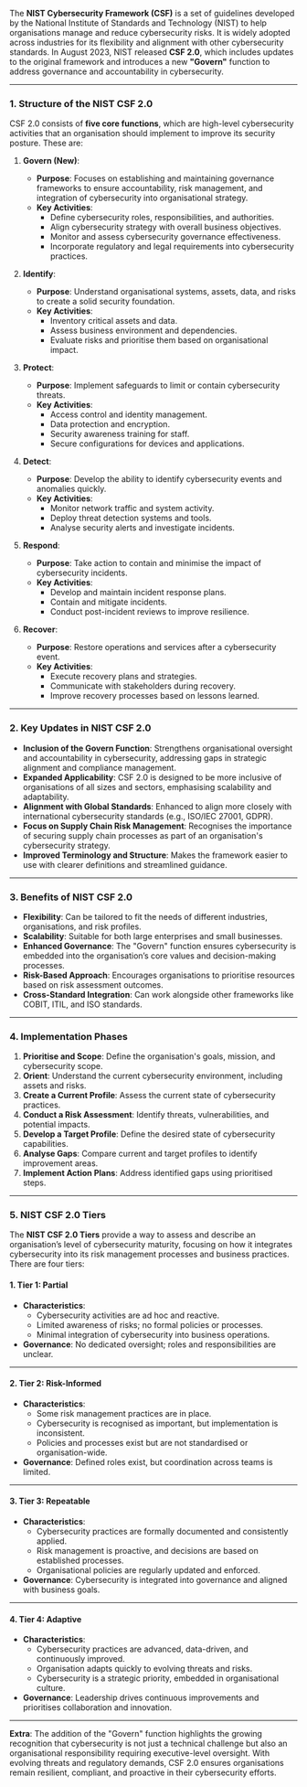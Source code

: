 The **NIST Cybersecurity Framework (CSF)** is a set of guidelines developed by the National Institute of Standards and Technology (NIST) to help organisations manage and reduce cybersecurity risks. It is widely adopted across industries for its flexibility and alignment with other cybersecurity standards. In August 2023, NIST released **CSF 2.0**, which includes updates to the original framework and introduces a new **"Govern"** function to address governance and accountability in cybersecurity.

---
### **1. Structure of the NIST CSF 2.0**
CSF 2.0 consists of **five core functions**, which are high-level cybersecurity activities that an organisation should implement to improve its security posture. These are:

1. **Govern (New)**: 
   - **Purpose**: Focuses on establishing and maintaining governance frameworks to ensure accountability, risk management, and integration of cybersecurity into organisational strategy.
   - **Key Activities**:
     - Define cybersecurity roles, responsibilities, and authorities.
     - Align cybersecurity strategy with overall business objectives.
     - Monitor and assess cybersecurity governance effectiveness.
     - Incorporate regulatory and legal requirements into cybersecurity practices.

2. **Identify**: 
   - **Purpose**: Understand organisational systems, assets, data, and risks to create a solid security foundation.
   - **Key Activities**:
     - Inventory critical assets and data.
     - Assess business environment and dependencies.
     - Evaluate risks and prioritise them based on organisational impact.

3. **Protect**: 
   - **Purpose**: Implement safeguards to limit or contain cybersecurity threats.
   - **Key Activities**:
     - Access control and identity management.
     - Data protection and encryption.
     - Security awareness training for staff.
     - Secure configurations for devices and applications.

4. **Detect**: 
   - **Purpose**: Develop the ability to identify cybersecurity events and anomalies quickly.
   - **Key Activities**:
     - Monitor network traffic and system activity.
     - Deploy threat detection systems and tools.
     - Analyse security alerts and investigate incidents.

5. **Respond**: 
   - **Purpose**: Take action to contain and minimise the impact of cybersecurity incidents.
   - **Key Activities**:
     - Develop and maintain incident response plans.
     - Contain and mitigate incidents.
     - Conduct post-incident reviews to improve resilience.

6. **Recover**: 
   - **Purpose**: Restore operations and services after a cybersecurity event.
   - **Key Activities**:
     - Execute recovery plans and strategies.
     - Communicate with stakeholders during recovery.
     - Improve recovery processes based on lessons learned.

---

### **2. Key Updates in NIST CSF 2.0**
- **Inclusion of the Govern Function**: Strengthens organisational oversight and accountability in cybersecurity, addressing gaps in strategic alignment and compliance management.
- **Expanded Applicability**: CSF 2.0 is designed to be more inclusive of organisations of all sizes and sectors, emphasising scalability and adaptability.
- **Alignment with Global Standards**: Enhanced to align more closely with international cybersecurity standards (e.g., ISO/IEC 27001, GDPR).
- **Focus on Supply Chain Risk Management**: Recognises the importance of securing supply chain processes as part of an organisation's cybersecurity strategy.
- **Improved Terminology and Structure**: Makes the framework easier to use with clearer definitions and streamlined guidance.

---

### **3. Benefits of NIST CSF 2.0**
- **Flexibility**: Can be tailored to fit the needs of different industries, organisations, and risk profiles.
- **Scalability**: Suitable for both large enterprises and small businesses.
- **Enhanced Governance**: The "Govern" function ensures cybersecurity is embedded into the organisation’s core values and decision-making processes.
- **Risk-Based Approach**: Encourages organisations to prioritise resources based on risk assessment outcomes.
- **Cross-Standard Integration**: Can work alongside other frameworks like COBIT, ITIL, and ISO standards.

---

### **4. Implementation Phases**
1. **Prioritise and Scope**: Define the organisation's goals, mission, and cybersecurity scope.
2. **Orient**: Understand the current cybersecurity environment, including assets and risks.
3. **Create a Current Profile**: Assess the current state of cybersecurity practices.
4. **Conduct a Risk Assessment**: Identify threats, vulnerabilities, and potential impacts.
5. **Develop a Target Profile**: Define the desired state of cybersecurity capabilities.
6. **Analyse Gaps**: Compare current and target profiles to identify improvement areas.
7. **Implement Action Plans**: Address identified gaps using prioritised steps.

---

### **5. NIST CSF 2.0 Tiers**

The **NIST CSF 2.0 Tiers** provide a way to assess and describe an organisation’s level of cybersecurity maturity, focusing on how it integrates cybersecurity into its risk management processes and business practices. There are four tiers:

#### **1. Tier 1: Partial**
- **Characteristics**: 
  - Cybersecurity activities are ad hoc and reactive.
  - Limited awareness of risks; no formal policies or processes.
  - Minimal integration of cybersecurity into business operations.
- **Governance**: No dedicated oversight; roles and responsibilities are unclear.

---

#### **2. Tier 2: Risk-Informed**
- **Characteristics**:
  - Some risk management practices are in place.
  - Cybersecurity is recognised as important, but implementation is inconsistent.
  - Policies and processes exist but are not standardised or organisation-wide.
- **Governance**: Defined roles exist, but coordination across teams is limited.

---

#### **3. Tier 3: Repeatable**
- **Characteristics**:
  - Cybersecurity practices are formally documented and consistently applied.
  - Risk management is proactive, and decisions are based on established processes.
  - Organisational policies are regularly updated and enforced.
- **Governance**: Cybersecurity is integrated into governance and aligned with business goals.

---

#### **4. Tier 4: Adaptive**
- **Characteristics**:
  - Cybersecurity practices are advanced, data-driven, and continuously improved.
  - Organisation adapts quickly to evolving threats and risks.
  - Cybersecurity is a strategic priority, embedded in organisational culture.
- **Governance**: Leadership drives continuous improvements and prioritises collaboration and innovation.

---

**Extra**: The addition of the "Govern" function highlights the growing recognition that cybersecurity is not just a technical challenge but also an organisational responsibility requiring executive-level oversight. With evolving threats and regulatory demands, CSF 2.0 ensures organisations remain resilient, compliant, and proactive in their cybersecurity efforts.
